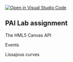 [![Open in Visual Studio Code](https://classroom.github.com/assets/open-in-vscode-c66648af7eb3fe8bc4f294546bfd86ef473780cde1dea487d3c4ff354943c9ae.svg)](https://classroom.github.com/online_ide?assignment_repo_id=7809773&assignment_repo_type=AssignmentRepo)
## PAI Lab assignment 

The HML5 Canvas API

Events

Lissajous curves
